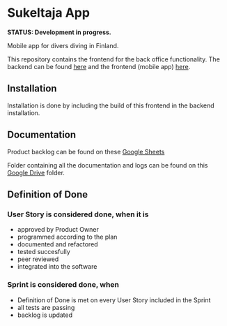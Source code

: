 # Sukeltaja App

**STATUS: Development in progress.**

Mobile app for divers diving in Finland.

This repository contains the frontend for the back office functionality. The backend can be found [here](https://github.com/Sukeltaja-App/sukeltaja-backend) and the frontend (mobile app) [here](https://github.com/Sukeltaja-App/sukeltaja-backend).

## Installation

Installation is done by including the build of this frontend in the backend installation.

## Documentation

Product backlog can be found on these [Google Sheets](https://docs.google.com/spreadsheets/d/1u03KFYHHtcJAUbRn-JUiW5gUus9soZLCMObtdGLhcyA/)   

Folder containing all the documentation and logs can be found on this [Google Drive](https://drive.google.com/drive/folders/1uOuPRkYjwMznLqBzBnsY3kqNimeE84Uz) folder.

## Definition of Done
### User Story is considered done, when it is
* approved by Product Owner
* programmed according to the plan
* documented and refactored
* tested succesfully
* peer reviewed
* integrated into the software

### Sprint is considered done, when
* Definition of Done is met on every User Story included in the Sprint
* all tests are passing
* backlog is updated
